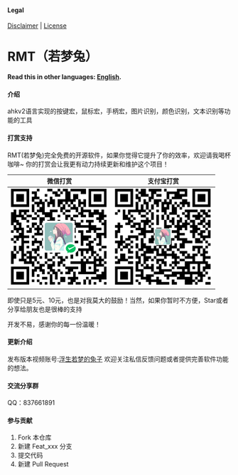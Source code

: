 #### Legal
[Disclaimer](DISCLAIMER.md) | [License](LICENSE)

# RMT（若梦兔）
**Read this in other languages: [English](README.en.md).**
#### 介绍
ahkv2语言实现的按键宏，鼠标宏，手柄宏，图片识别，颜色识别，文本识别等功能的工具

#### 打赏支持
RMT(若梦兔)完全免费的开源软件，如果你觉得它提升了你的效率，欢迎请我喝杯咖啡~ 
你的打赏会让我更有动力持续更新和维护这个项目！

| 微信打赏 | 支付宝打赏 |
|------------|----------|
| ![微信打赏](Images/Soft/WeiXin.png) | ![支付宝打赏](Images/Soft/ZhiFuBao.png) |

即使只是5元、10元，也是对我莫大的鼓励！当然，如果你暂时不方便，Star或者分享给朋友也是很棒的支持

开发不易，感谢你的每一份温暖！

#### 更新介绍
发布版本视频账号:[浮生若梦的兔子](https://space.bilibili.com/397441876?spm_id_from=333.1007.0.0) 欢迎关注私信反馈问题或者提供完善软件功能的想法。

#### 交流分享群
QQ：837661891

#### 参与贡献
1.  Fork 本仓库
2.  新建 Feat_xxx 分支
3.  提交代码
4.  新建 Pull Request
